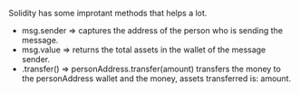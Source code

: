 Solidity has some improtant methods that helps a lot.
* msg.sender => captures the address of the person who is sending the message.
* msg.value => returns the total assets in the wallet of the message sender.
* .transfer() => personAddress.transfer(amount) transfers the money to the personAddress wallet and the money, assets transferred is: amount.



